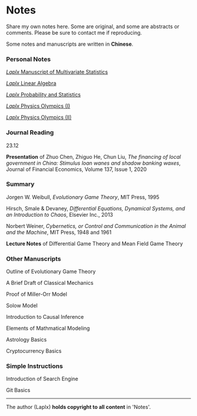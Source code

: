# Notes

Share my own notes here. Some are original, and some are abstracts or comments. Please be sure to contact me if reproducing.

Some notes and manuscripts are written in **Chinese**.

### Personal Notes

[*Laplx* Manuscript of Multivariate Statistics](note/multistat_o.pdf)

[*Laplx* Linear Algebra](note/la.pdf)

[*Laplx* Probability and Statistics](note/probstat.pdf)

[*Laplx* Physics Olympics (I)](note/phy-1.pdf)

[*Laplx* Physics Olympics (II)](note/phy-2.pdf)

### Journal Reading

23.12

**Presentation** of Zhuo Chen, Zhiguo He, Chun Liu, *The financing of local government in China: Stimulus loan wanes and shadow banking waxes*, Journal of Financial Economics, Volume 137, Issue 1, 2020

### Summary

Jorgen W. Weibull, *Evolutionary Game Theory*, MIT Press, 1995 

Hirsch, Smale & Devaney, *Differential Equations, Dynamical Systems, and an Introduction to Chaos*,  Elsevier Inc., 2013

Norbert Weiner, *Cybernetics, or Control and Communication in the Animal and the Machine*, MIT Press, 1948 and 1961

**Lecture Notes** of Differential Game Theory and Mean Field Game Theory

### Other Manuscripts

Outline of Evolutionary Game Theory

A Brief Draft of Classical Mechanics

Proof of Miller-Orr Model

Solow Model

Introduction to Causal Inference

Elements of Mathmatical Modeling

Astrology Basics

Cryptocurrency Basics

### Simple Instructions

Introduction of Search Engine

Git Basics

---

The author (Laplx) **holds copyright to all content** in 'Notes'.